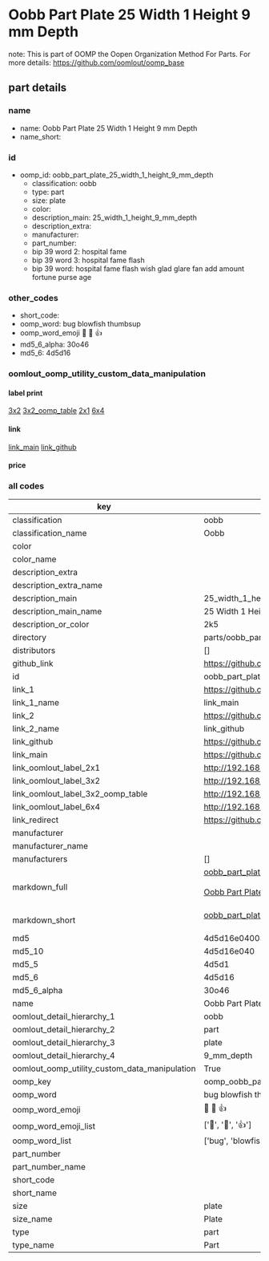 # Oobb Part Plate 25 Width 1 Height 9 mm Depth  

note: This is part of OOMP the Oopen Organization Method For Parts. For more details: https://github.com/oomlout/oomp_base

##  part details
  







### name
* name: Oobb Part Plate 25 Width 1 Height 9 mm Depth
* name_short: 
### id
* oomp_id: oobb_part_plate_25_width_1_height_9_mm_depth
  * classification: oobb
  * type: part
  * size: plate
  * color: 
  * description_main: 25_width_1_height_9_mm_depth
  * description_extra: 
  * manufacturer: 
  * part_number: 
  * bip 39 word 2: hospital fame
  * bip 39 word 3: hospital fame flash
  * bip 39 word: hospital fame flash wish glad glare fan add amount fortune purse age

### other_codes
* short_code: 
* oomp_word: bug blowfish thumbsup
* oomp_word_emoji :bug: :blowfish: :thumbsup:
* md5_6_alpha: 30o46
* md5_6: 4d5d16






### oomlout_oomp_utility_custom_data_manipulation
#### label print
[3x2](http://192.168.1.245:1112/?label=oomp%2030o46)
[3x2_oomp_table](http://192.168.1.108:1112/?label=oomp%2030o46)
[2x1](http://192.168.1.242:1112/?label=oomp%2030o46)
[6x4](http://192.168.1.55:1112/?label=oomp%2030o46)    

#### link

[link_main](https://github.com/oomlout/oomlout_oomp_version_1_messy/tree/main/parts/oobb_part_plate_25_width_1_height_9_mm_depth) [link_github](https://github.com/oomlout/oomlout_oomp_version_1_messy/tree/main/parts/oobb_part_plate_25_width_1_height_9_mm_depth)                             

#### price







### all codes 
| key | value |  
| --- | --- |  
| classification | oobb |  
| classification_name | Oobb |  
| color |  |  
| color_name |  |  
| description_extra |  |  
| description_extra_name |  |  
| description_main | 25_width_1_height_9_mm_depth |  
| description_main_name | 25 Width 1 Height 9 mm Depth |  
| description_or_color | 2k5 |  
| directory | parts/oobb_part_plate_25_width_1_height_9_mm_depth |  
| distributors | [] |  
| github_link | https://github.com/oomlout/oomlout_oomp_part_src/tree/main/parts/oobb_part_plate_25_width_1_height_9_mm_depth |  
| id | oobb_part_plate_25_width_1_height_9_mm_depth |  
| link_1 | https://github.com/oomlout/oomlout_oomp_version_1_messy/tree/main/parts/oobb_part_plate_25_width_1_height_9_mm_depth |  
| link_1_name | link_main |  
| link_2 | https://github.com/oomlout/oomlout_oomp_version_1_messy/tree/main/parts/oobb_part_plate_25_width_1_height_9_mm_depth |  
| link_2_name | link_github |  
| link_github | https://github.com/oomlout/oomlout_oomp_version_1_messy/tree/main/parts/oobb_part_plate_25_width_1_height_9_mm_depth |  
| link_main | https://github.com/oomlout/oomlout_oomp_version_1_messy/tree/main/parts/oobb_part_plate_25_width_1_height_9_mm_depth |  
| link_oomlout_label_2x1 | http://192.168.1.242:1112/?label=oomp%2030o46 |  
| link_oomlout_label_3x2 | http://192.168.1.245:1112/?label=oomp%2030o46 |  
| link_oomlout_label_3x2_oomp_table | http://192.168.1.108:1112/?label=oomp%2030o46 |  
| link_oomlout_label_6x4 | http://192.168.1.55:1112/?label=oomp%2030o46 |  
| link_redirect | https://github.com/oomlout/oomlout_oomp_version_1_messy/tree/main/parts/oobb_part_plate_25_width_1_height_9_mm_depth |  
| manufacturer |  |  
| manufacturer_name |  |  
| manufacturers | [] |  
| markdown_full | [oobb_part_plate_25_width_1_height_9_mm_depth](none)<br>[](none)<br>[Oobb Part Plate 25 Width 1 Height 9 Mm Depth](none)<br><br> |  
| markdown_short | [oobb_part_plate_25_width_1_height_9_mm_depth](none)<br><br> |  
| md5 | 4d5d16e040032a598b314fc8b0d49b6f |  
| md5_10 | 4d5d16e040 |  
| md5_5 | 4d5d1 |  
| md5_6 | 4d5d16 |  
| md5_6_alpha | 30o46 |  
| name | Oobb Part Plate 25 Width 1 Height 9 mm Depth |  
| oomlout_detail_hierarchy_1 | oobb |  
| oomlout_detail_hierarchy_2 | part |  
| oomlout_detail_hierarchy_3 | plate |  
| oomlout_detail_hierarchy_4 | 9_mm_depth |  
| oomlout_oomp_utility_custom_data_manipulation | True |  
| oomp_key | oomp_oobb_part_plate_25_width_1_height_9_mm_depth |  
| oomp_word | bug blowfish thumbsup |  
| oomp_word_emoji | :bug: :blowfish: :thumbsup: |  
| oomp_word_emoji_list | [':bug:', ':blowfish:', ':thumbsup:'] |  
| oomp_word_list | ['bug', 'blowfish', 'thumbsup'] |  
| part_number |  |  
| part_number_name |  |  
| short_code |  |  
| short_name |  |  
| size | plate |  
| size_name | Plate |  
| type | part |  
| type_name | Part |  
